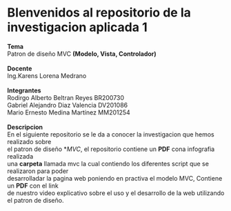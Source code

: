 # BIenvenidos al repositorio de la investigacion aplicada 1
**Tema**<br>
Patron de diseño MVC **(Modelo, Vista, Controlador)**<br>
<br>
**Docente**<br>
Ing.Karens Lorena Medrano <br>
<br>
**Integrantes**<br>
Rodirgo Alberto Beltran Reyes BR200730 <br>
Gabriel Alejandro Diaz Valencia DV201086 <br>
Mario Ernesto Medina Martínez MM201254 <br>
<br>
**Descripcion** <br>
En el siguiente repositorio se le da a conocer la investigacion que hemos realizado sobre  <br>
el patron de diseño **MVC*, el repositorio contiene un **PDF** cona infografia realizada <br>
una **carpeta** llamada mvc la cual contiendo los diferentes script que se realizaron para poder <br>
desarrolladar la pagina web poniendo en practiva el modelo MVC, Contiene un **PDF** con el link <br>
de nuestro video explicativo sobre el uso y el desarrollo de la web utilizando el patron de diseño.
